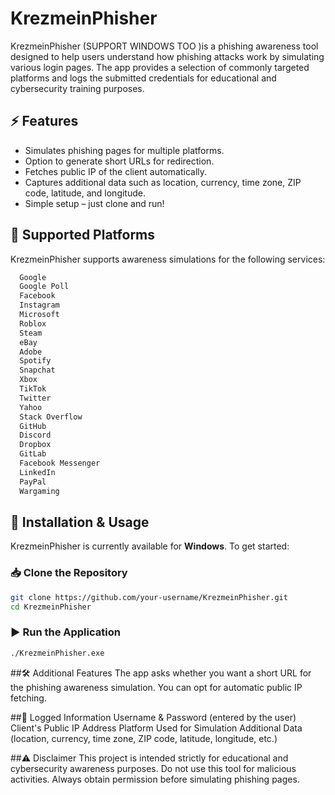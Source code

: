 # KrezmeinPhisher
KrezmeinPhisher (SUPPORT WINDOWS TOO )is a phishing awareness tool designed to help users understand how phishing attacks work by simulating various login pages. The app provides a selection of commonly targeted platforms and logs the submitted credentials for educational and cybersecurity training purposes.  

## ⚡ Features  
- Simulates phishing pages for multiple platforms.  
- Option to generate short URLs for redirection.  
- Fetches public IP of the client automatically.  
- Captures additional data such as location, currency, time zone, ZIP code, latitude, and longitude.  
- Simple setup – just clone and run!  

## 📌 Supported Platforms  
KrezmeinPhisher supports awareness simulations for the following services:  
```sh
  Google
  Google Poll
  Facebook
  Instagram
  Microsoft
  Roblox
  Steam
  eBay
  Adobe
  Spotify
  Snapchat
  Xbox
  TikTok
  Twitter
  Yahoo
  Stack Overflow
  GitHub
  Discord
  Dropbox
  GitLab
  Facebook Messenger
  LinkedIn
  PayPal
  Wargaming
  ```
## 🚀 Installation & Usage  
KrezmeinPhisher is currently available for **Windows**. To get started:  

### 📥 Clone the Repository  
```sh
git clone https://github.com/your-username/KrezmeinPhisher.git
cd KrezmeinPhisher
```
### ▶️ Run the Application
```sh
./KrezmeinPhisher.exe
```

##🛠 Additional Features
The app asks whether you want a short URL for the phishing awareness simulation.
You can opt for automatic public IP fetching.

##📂 Logged Information
Username & Password (entered by the user)
Client's Public IP Address
Platform Used for Simulation
Additional Data (location, currency, time zone, ZIP code, latitude, longitude, etc.)

##⚠️ Disclaimer
This project is intended strictly for educational and cybersecurity awareness purposes. Do not use this tool for malicious activities. Always obtain permission before simulating phishing pages.


